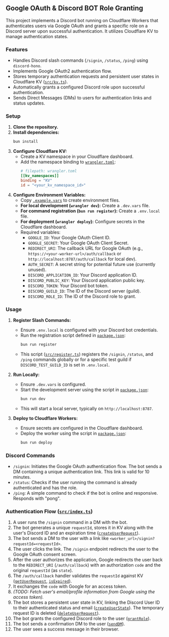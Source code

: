 ## Google OAuth & Discord BOT Role Granting

This project implements a Discord bot running on Cloudflare Workers that authenticates users via Google OAuth and grants a specific role on a Discord server upon successful authentication. It utilizes Cloudflare KV to manage authentication states.

### Features

*   Handles Discord slash commands (`/signin`, `/status`, `/ping`) using `discord-hono`.
*   Implements Google OAuth2 authentication flow.
*   Stores temporary authentication requests and persistent user states in Cloudflare KV ([`src/kv.ts`](src/kv.ts)).
*   Automatically grants a configured Discord role upon successful authentication.
*   Sends Direct Messages (DMs) to users for authentication links and status updates.

### Setup

1.  **Clone the repository.**
2.  **Install dependencies:**
    ```sh
    bun install
    ```
3.  **Configure Cloudflare KV:**
    *   Create a KV namespace in your Cloudflare dashboard.
    *   Add the namespace binding to [`wrangler.toml`](wrangler.toml):
        ```toml
        # filepath: wrangler.toml
        [[kv_namespaces]]
        binding = "KV"
        id = "<your_kv_namespace_id>"
        ```
4.  **Configure Environment Variables:**
    *   Copy [`.example.vars`](.example.vars) to create environment files.
    *   **For local development (`wrangler dev`):** Create a `.dev.vars` file.
    *   **For command registration (`bun run register`):** Create a `.env.local` file.
    *   **For deployment (`wrangler deploy`):** Configure secrets in the Cloudflare dashboard.
    *   Required variables:
        *   `GOOGLE_ID`: Your Google OAuth Client ID.
        *   `GOOGLE_SECRET`: Your Google OAuth Client Secret.
        *   `REDIRECT_URI`: The callback URL for Google OAuth (e.g., `https://<your-worker-url>/auth/callback` or `http://localhost:8787/auth/callback` for local dev).
        *   `AUTH_SECRET`: A secret string for potential future use (currently unused).
        *   `DISCORD_APPLICATION_ID`: Your Discord application ID.
        *   `DISCORD_PUBLIC_KEY`: Your Discord application public key.
        *   `DISCORD_TOKEN`: Your Discord bot token.
        *   `DISCORD_GUILD_ID`: The ID of the Discord server (guild).
        *   `DISCORD_ROLE_ID`: The ID of the Discord role to grant.

### Usage

1.  **Register Slash Commands:**
    *   Ensure `.env.local` is configured with your Discord bot credentials.
    *   Run the registration script defined in [`package.json`](package.json):
        ```sh
        bun run register
        ```
    *   This script ([`src/register.ts`](src/register.ts)) registers the `/signin`, `/status`, and `/ping` commands globally or for a specific test guild if `DISCORD_TEST_GUILD_ID` is set in `.env.local`.

2.  **Run Locally:**
    *   Ensure `.dev.vars` is configured.
    *   Start the development server using the script in [`package.json`](package.json):
        ```sh
        bun run dev
        ```
    *   This will start a local server, typically on `http://localhost:8787`.

3.  **Deploy to Cloudflare Workers:**
    *   Ensure secrets are configured in the Cloudflare dashboard.
    *   Deploy the worker using the script in [`package.json`](package.json):
        ```sh
        bun run deploy
        ```

### Discord Commands

*   `/signin`: Initiates the Google OAuth authentication flow. The bot sends a DM containing a unique authentication link. This link is valid for 10 minutes.
*   `/status`: Checks if the user running the command is already authenticated and has the role.
*   `/ping`: A simple command to check if the bot is online and responsive. Responds with "pong".

### Authentication Flow ([`src/index.ts`](src/index.ts))

1.  A user runs the `/signin` command in a DM with the bot.
2.  The bot generates a unique `requestId`, stores it in KV along with the user's Discord ID and an expiration time ([`createUserRequest`](src/kv.ts)).
3.  The bot sends a DM to the user with a link like `<worker_url>/signin?requestId=<requestId>`.
4.  The user clicks the link. The `/signin` endpoint redirects the user to the Google OAuth consent screen.
5.  After the user authorizes the application, Google redirects the user back to the `REDIRECT_URI` (`/auth/callback`) with an authorization `code` and the original `requestId` (as `state`).
6.  The `/auth/callback` handler validates the `requestId` against KV ([`getUserRequest`](src/kv.ts), [`isExpired`](src/kv.ts)).
7.  It exchanges the `code` with Google for an access token.
8.  *(TODO: Fetch user's email/profile information from Google using the access token).*
9.  The bot stores a persistent user state in KV, linking the Discord User ID to their authenticated status and email ([`createUserState`](src/kv.ts)). The temporary request ID is deleted ([`deleteUserRequest`](src/kv.ts)).
10. The bot grants the configured Discord role to the user ([`grantRole`](src/index.ts)).
11. The bot sends a confirmation DM to the user ([`sendDM`](src/index.ts)).
12. The user sees a success message in their browser.


